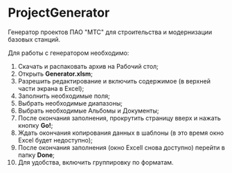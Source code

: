 # ProjectGenerator
Генератор проектов ПАО "МТС" для строительства и модернизации базовых станций.

Для работы с генератором необходимо:

1. Скачать и распаковать архив на Рабочий стол;
2. Открыть **Generator.xlsm**;
3. Разрешить редактирование и включить содержимое (в верхней части экрана в Excel);
4. Заполнить необходимые поля;
5. Выбрать необходимые диапазоны;
6. Выбрать необходимые Альбомы и Документы;
7. После окончания заполнения, прокрутить страницу вверх и нажать кнопку **Go!**;
8. Ждать окончания копирования данных в шаблоны (в это время окно Excel будет недоступно);
9. После окончания заполнения (окно Excell снова доступно) перейти в папку **Done**;
10. Для удобства, включить группировку по форматам.
